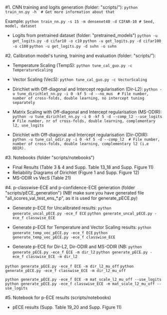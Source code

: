 #1. CNN training and logits generation (folder: "scripts/"):
```python train_nn.py -h  # Get more information about that```

Example:
```python train_nn.py -s 15 -m densenet40 -d CIFAR-10 # Seed, model, dataset```

- Logits from pretrained dataset (folder: "pretrained_models")
```python -u get_logits.py -d cifar10 -o c10```
```python -u get_logits.py -d cifar100 -o c100```
```python -u get_logits.py -d svhn -o svhn```


#2. Calibration model's tuning, training and evaluation (folder: "scripts/"):

- Temperature Scaling (TempS):
```python tune_cal_guo.py -c TemperatureScaling```

- Vector Scaling (VecS):
```python tune_cal_guo.py -c VectorScaling```

- Dirichlet with Off-diagonal and Intercept regularisation (Dir-L2):
```python -u tune_dirichlet_nn.py -i 0 -kf 5 -d --no_mus  # File number, number of cross-folds, double learning, no intercept tuning separately```

- Matrix Scaling with Off-diagonal and Intercept regularisation (MS-ODIR):
```python -u tune_dirichlet_nn.py -i 0 -kf 5 -d --comp_l2 --use_logits  # File number, nr of cross-folds, double learning, complementary l2, use_logits```

- Dirichlet with Off-diagonal and Intercept regularisation (Dir-ODIR):
```python -u tune_cal_odir.py -i 0 -kf 5 -d --comp_l2  # File number, number of cross-folds, double learning, complementary l2 (i.e ODIR).```


#3. Notebooks (folder "scripts/notebooks")

- Final Results (Table 3 & 4 and Supp. Table 13_18 and Supp. Figure 11)
- Reliability Diagrams of Dirichlet (Figure 1 and Supp. Figure 12)
- MS-ODIR vs VecS (Table 21)


#4. p-classwise-ECE and p-confidence-ECE generation (folder "scripts/pECE_generation") (NB! make sure you have generated file "all_scores_val_test_ens_*.p", as it is used for generate_pECE.py)

- Generate p-ECE for Uncalibrated results:
```python generate_uncal_pECE.py -ece_f ECE```
```python generate_uncal_pECE.py -ece_f classwise_ECE```

- Generate p-ECE for Temperature and Vector Scaling results:
```python generate_temp_vec_pECE.py -ece_f ECE```
```python generate_temp_vec_pECE.py -ece_f classwise_ECE```


- Generate p-ECE for Dir-L2, Dir-ODIR and MS-ODIR (NB:
```python generate_pECE.py -ece_f ECE -m dir_l2```
```python generate_pECE.py -ece_f classwise_ECE -m dir_l2```

```python generate_pECE.py -ece_f ECE -m dir_l2_mu_off```
```python generate_pECE.py -ece_f classwise_ECE -m dir_l2_mu_off```

```python generate_pECE.py -ece_f ECE -m mat_scale_l2_mu_off --use_logits```
```python generate_pECE.py -ece_f classwise_ECE -m mat_scale_l2_mu_off --use_logits```


#5. Notebook for p-ECE results (scripts/notebooks)

- pECE results (Supp. Table 19_20 and Supp. Figure 11)
